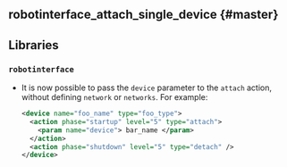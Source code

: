 robotinterface_attach_single_device {#master}
-----------------------------------

## Libraries

### `robotinterface`

* It is now possible to pass the `device` parameter to the `attach` action,
  without defining `network` or `networks`. For example:

  ```.xml
  <device name="foo_name" type="foo_type">
    <action phase="startup" level="5" type="attach">
      <param name="device"> bar_name </param>
    </action>
    <action phase="shutdown" level="5" type="detach" />
  </device>
  ```
